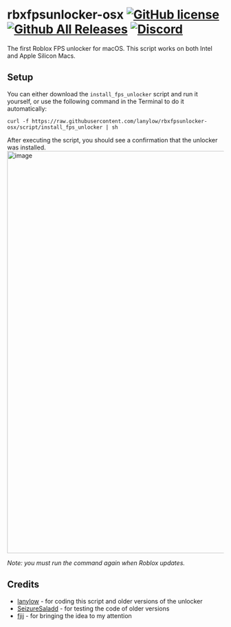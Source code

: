 # rbxfpsunlocker-osx [![GitHub license](https://img.shields.io/github/license/lanylow/rbxfpsunlocker-osx?color=informational)](https://github.com/lanylow/rbxfpsunlocker-osx/blob/main/LICENSE) [![Github All Releases](https://img.shields.io/github/downloads/lanylow/rbxfpsunlocker-osx/total.svg?color=informational)]() [![Discord](https://img.shields.io/badge/chat-discord-informational)](https://discord.gg/MrtJvV5tKv)

The first Roblox FPS unlocker for macOS. This script works  on both Intel and Apple Silicon Macs.

## Setup

You can either download the `install_fps_unlocker` script and run it yourself, or use the following command in the Terminal to do it automatically:
```
curl -f https://raw.githubusercontent.com/lanylow/rbxfpsunlocker-osx/script/install_fps_unlocker | sh
```
After executing the script, you should see a confirmation that the unlocker was installed.
<img width="935" alt="image" src="https://github.com/lanylow/rbxfpsunlocker-osx/assets/31806776/2de65444-82c0-4a79-b387-58cdd3c96d2c">

*Note: you must run the command again when Roblox updates.*

## Credits
 
 - [lanylow](https://github.com/lanylow) - for coding this script and older versions of the unlocker
 - [SeizureSaladd](https://github.com/SeizureSaladd) - for testing the code of older versions
 - [fjij](https://github.com/fjij) - for bringing the idea to my attention

